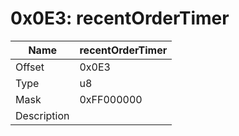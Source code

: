 # 0x0E3: recentOrderTimer

| Name | recentOrderTimer |
| ----| ------------ |
| Offset | 0x0E3 |
| Type | u8 |
| Mask | 0xFF000000 |
| Description |  |<br>

